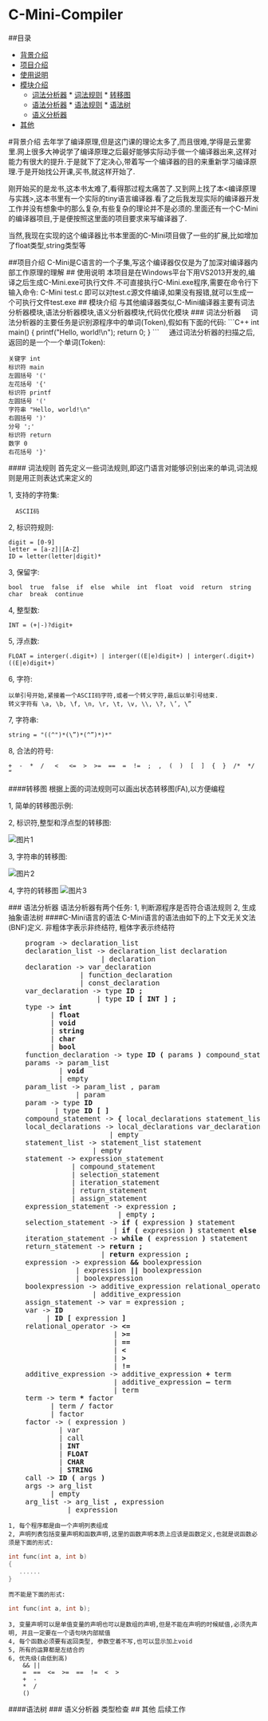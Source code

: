 # C-Mini-Compiler 

##<a name = "index"/>目录
* [背景介绍](#背景介绍)
* [项目介绍](#项目介绍)
* [使用说明](#使用说明)
* [模块介绍](#模块介绍)
    * [词法分析器](#词法分析器)
          * [词法规则](#词法规则)
          * [转移图](#转移图)
    * [语法分析器](#语法分析器)
          * [语法规则](#语法规则)
          * [语法树](#语法树)
    * [语义分析器](#语义分析器)
* [其他](#其他)

<a name = "背景介绍"/>
#背景介绍
去年学了编译原理,但是这门课的理论太多了,而且很难,学得是云里雾里.网上很多大神说学了编译原理之后最好能够实际动手做一个编译器出来,这样对能力有很大的提升.于是就下了定决心,带着写一个编译器的目的来重新学习编译原理.于是开始找公开课,买书,就这样开始了.

刚开始买的是龙书,这本书太难了,看得那过程太痛苦了.又到网上找了本<编译原理与实践>,这本书里有一个实际的tiny语言编译器.看了之后我发现实际的编译器开发工作并没有想象中的那么复杂,有些复杂的理论并不是必须的.里面还有一个C-Mini的编译器项目,于是便按照这里面的项目要求来写编译器了.

当然,我现在实现的这个编译器比书本里面的C-Mini项目做了一些的扩展,比如增加了float类型,string类型等

<a name = "项目介绍"/>
##项目介绍
C-Mini是C语言的一个子集,写这个编译器仅仅是为了加深对编译器内部工作原理的理解

<a name = "使用说明/">
## 使用说明
本项目是在Windows平台下用VS2013开发的,编译之后生成C-Mini.exe可执行文件.不可直接执行C-Mini.exe程序,需要在命令行下输入命令:  
C-Mini test.c  
即可以对test.c源文件编译,如果没有报错,就可以生成一个可执行文件test.exe

<a name = "模块介绍"/>
## 模块介绍
与其他编译器类似,C-Mini编译器主要有词法分析器模块,语法分析器模块,语义分析器模块,代码优化模块

<a name = "词法分析器"/>
### 词法分析器
&nbsp;&nbsp;&nbsp;&nbsp;词法分析器的主要任务是识别源程序中的单词(Token),假如有下面的代码:
```C++
int main()
{
    printf("Hello, world!\n");
    return 0;
}
```
&nbsp;&nbsp;&nbsp;&nbsp;通过词法分析器的扫描之后,返回的是一个一个单词(Token):

    关键字 int  
    标识符 main  
    左圆括号 '('  
    左花括号 '{'  
    标识符 printf
    左圆括号 '('  
    字符串 "Hello, world!\n"  
    右圆括号 ')'  
    分号 ';'  
    标识符 return  
    数字 0  
    右花括号 '}'



<a name = "词法规则"/>
#### 词法规则
首先定义一些词法规则,即这门语言对能够识别出来的单词,词法规则是用正则表达式来定义的

1,&nbsp;支持的字符集:

      ASCII码

2,&nbsp;标识符规则:

    digit = [0-9]  
    letter = [a-z]|[A-Z]  
    ID = letter(letter|digit)*
    
3,&nbsp;保留字:

    bool  true  false  if  else  while  int  float  void  return  string  char  break  continue
    
4,&nbsp;整型数:

    INT = (+|-)?digit+
    
5,&nbsp;浮点数:

    FLOAT = interger(.digit+) | interger((E|e)digit+) | interger(.digit+)((E|e)digit+)
    
6,&nbsp;字符:

    以单引号开始,紧接着一个ASCII码字符,或者一个转义字符,最后以单引号结束.  
    转义字符有 \a, \b, \f, \n, \r, \t, \v, \\, \?, \’, \”

7,&nbsp;字符串:

    string = "((^")*(\”)*(^”)*)*"
    
8,&nbsp;合法的符号:

    +  -  *  /   <   <=  >  >=  ==  =  !=  ;  ,  (  )  [  ]  {  }  /*  */  “
    
<a name = "转移图"/>
####转移图
根据上面的词法规则可以画出状态转移图(FA),以方便编程

1,&nbsp;简单的转移图示例:


2,&nbsp;标识符,整型和浮点型的转移图:

![图片1](https://github.com/Xiang1993/C-Mini-Compiler/blob/master/folder/1.png)

3,&nbsp;字符串的转移图:

![图片2](https://github.com/Xiang1993/C-Mini-Compiler/blob/master/folder/2.png)

4,&nbsp;字符的转移图
![图片3](https://github.com/Xiang1993/C-Mini-Compiler/blob/master/folder/3.png)


<a name = "语法分析器"/>
### 语法分析器
语法分析器有两个任务:  
    1, 判断源程序是否符合语法规则
    2, 生成抽象语法树

<a name = "语法规则">
####C-Mini语言的语法
C-Mini语言的语法由如下的上下文无关文法(BNF)定义.  
非粗体字表示非终结符, 粗体字表示终结符
<pre>
    program -> declaration_list
    declaration_list -> declaration_list declaration
                      | declaration
    declaration -> var_declaration
                 | function_declaration
                 | const_declaration
    var_declaration -> type <strong>ID</strong> <strong>;</strong>
                     | type <strong>ID</strong> <strong>[</strong> <strong>INT</strong> <strong>]</strong> <strong>;</strong>
    type -> <strong>int</strong>
          | <strong>float</strong>
          | <strong>void</strong>
          | <strong>string</strong>
          | <strong>char</strong>
          | <strong>bool</strong>
    function_declaration -> type <strong>ID</strong> <strong>(</strong> params <strong>)</strong> compound_statement 
    params -> param_list 
            | <strong>void</strong>
            | empty
    param_list -> param_list , param
                | param	
    param -> type <strong>ID</strong>
           | type <strong>ID [ ]</strong>
    compound_statement -> <strong>{</strong> local_declarations statement_list <strong>}</strong>	
    local_declarations -> local_declarations var_declaration
                        | empty
    statement_list -> statement_list statement
                    | empty
    statement -> expression_statement
               | compound_statement
               | selection_statement
               | iteration_statement
               | return_statement
               | assign_statement
    expression_statement -> expression <strong>;</strong> 
                          | empty <strong>;</strong>
    selection_statement -> <strong>if (</strong> expression <strong>)</strong> statement
                         | <strong>if (</strong> expression <strong>)</strong> statement <strong>else</strong> statement
    iteration_statement -> <strong>while (</strong> expression <strong>)</strong> statement
    return_statement -> <strong>return ;</strong> 
                      | <strong>return</strong> expression <strong>;</strong>
    expression -> expression <strong>&&</strong> boolexpression
                | expression <strong>||</strong> boolexpression
                | boolexpression
    boolexpression -> additive_expression relational_operator additive_expression
                    | additive_expression
    assign_statement -> var = expression ;
    var -> <strong>ID</strong>
         | <strong>ID [</strong> expression <strong>]</strong>
    relational_operator -> <strong><=</strong> 
                         | <strong>>=</strong>
                         | <strong>==</strong>
                         | <strong><</strong>
                         | <strong>></strong>
                         | <strong>!=</strong>
    additive_expression -> additive_expression <strong>+</strong> term
                         | additive_expression <strong>–</strong> term
                         | term
    term -> term <strong>*</strong> factor
          | term <strong>/</strong> factor
          | factor
    factor -> ( expression )
            | var
            | call
            | <strong>INT</strong>
            | <strong>FLOAT</strong>
            | <strong>CHAR</strong>
            | <strong>STRING</strong>
    call -> <strong>ID (</strong> args <strong>)</strong>
    args -> arg_list 
          | empty
    arg_list -> arg_list <strong>,</strong> expression
              | expression
</pre>

    1, 每个程序都是由一个声明列表组成
    2, 声明列表包括变量声明和函数声明,这里的函数声明本质上应该是函数定义,也就是说函数必须是下面的形式:  
```C++
int func(int a, int b)
{
   ......
}
```

    而不能是下面的形式:
```C++
int func(int a, int b);
```

    3, 变量声明可以是单值变量的声明也可以是数组的声明,但是不能在声明的时候赋值,必须先声明, 并且一定要在一个语句块内部赋值  
    4, 每个函数必须要有返回类型, 参数空着不写,也可以显示加上void
    5, 所有的运算都是左结合的
    6, 优先级(由低到高)
        && || 
        =  ==  <=  >=  ==  !=  <  >
        +  -
        *  /
        ()


<a name = "语法树">
####语法树

<a name = "语义分析器"/>
### 语义分析器
类型检查

<a name = "其他"/>
## 其他
后续工作

